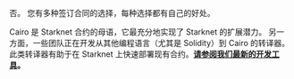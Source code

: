 否。 您有多种签订合同的选择，每种选择都有自己的好处。 

Cairo 是 Starknet 合约的母语，它最充分地实现了 Starknet 的扩展潜力。 另一方面，一些团队正在开发从其他编程语言（尤其是 Solidity）到 Cairo 的转译器。 此类转译器有助于在 Starknet 上快速部署现有合约。**[请参阅我们最新的开发工具](/developers/tools-resources)。**